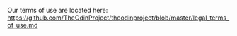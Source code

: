 Our terms of use are located here: https://github.com/TheOdinProject/theodinproject/blob/master/legal_terms_of_use.md
